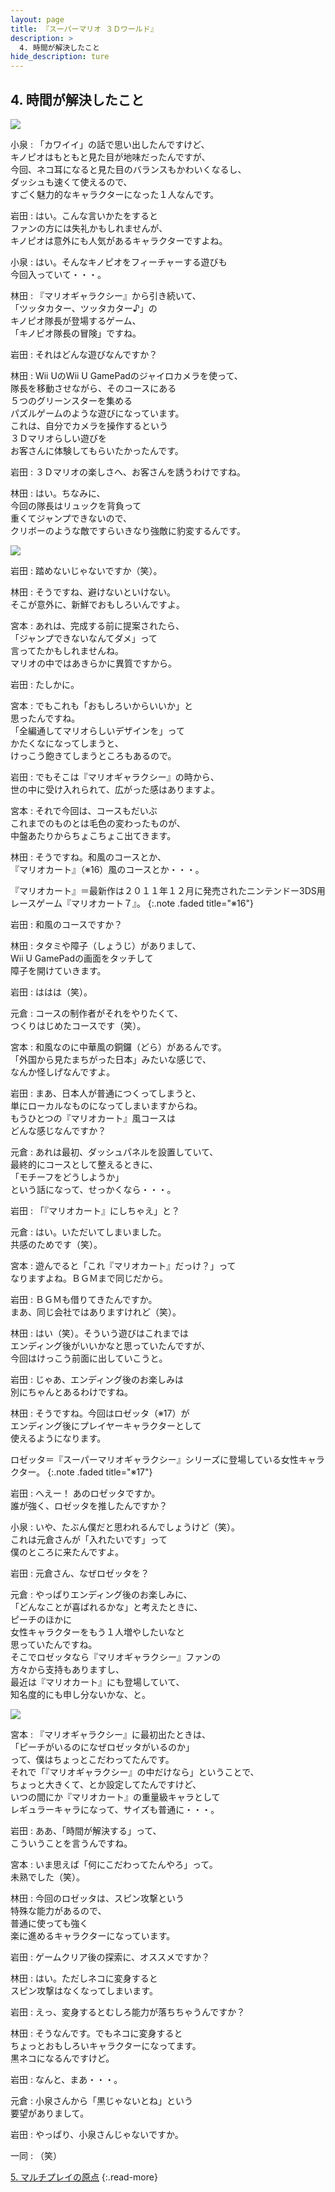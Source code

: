 ```yaml
---
layout: page
title: 『スーパーマリオ ３Ｄワールド』
description: >
  4. 時間が解決したこと
hide_description: ture
---
```



## 4. 時間が解決したこと

<img src="/interviews/jp/WiiU/ardj/vol1/img/mainvisual4.jpg" stype="border-radius: 12px;">


小泉
: 「カワイイ」の話で思い出したんですけど、<br>キノピオはもともと見た目が地味だったんですが、<br>今回、ネコ耳になると見た目のバランスもかわいくなるし、<br>ダッシュも速くて使えるので、<br>すごく魅力的なキャラクターになった１人なんです。


岩田
: はい。こんな言いかたをすると<br>ファンの方には失礼かもしれませんが、<br>キノピオは意外にも人気があるキャラクターですよね。


小泉
: はい。そんなキノピオをフィーチャーする遊びも<br>今回入っていて・・・。


林田
: 『マリオギャラクシー』から引き続いて、<br>「ツッタカター、ツッタカター♪」の<br>キノピオ隊長が登場するゲーム、<br>「キノピオ隊長の冒険」ですね。


岩田
: それはどんな遊びなんですか？


林田
: Wii UのWii U GamePadのジャイロカメラを使って、<br>隊長を移動させながら、そのコースにある<br>５つのグリーンスターを集める<br>パズルゲームのような遊びになっています。<br>これは、自分でカメラを操作するという<br>３Ｄマリオらしい遊びを<br>お客さんに体験してもらいたかったんです。


岩田
: ３Ｄマリオの楽しさへ、お客さんを誘うわけですね。


林田
: はい。ちなみに、<br>今回の隊長はリュックを背負って<br>重くてジャンプできないので、<br>クリボーのような敵ですらいきなり強敵に豹変するんです。


<img src="/interviews/jp/WiiU/ardj/vol1/img/photo10.jpg" stype="border-radius: 12px;">

岩田
: 踏めないじゃないですか（笑）。


林田
: そうですね、避けないといけない。<br>そこが意外に、新鮮でおもしろいんですよ。


宮本
: あれは、完成する前に提案されたら、<br>「ジャンプできないなんてダメ」って<br>言ってたかもしれませんね。<br>マリオの中ではあきらかに異質ですから。


岩田
: たしかに。


宮本
: でもこれも「おもしろいからいいか」と<br>思ったんですね。<br>「全編通してマリオらしいデザインを」って<br>かたくなになってしまうと、<br>けっこう飽きてしまうところもあるので。


岩田
: でもそこは『マリオギャラクシー』の時から、<br>世の中に受け入れられて、広がった感はありますよ。


宮本
: それで今回は、コースもだいぶ<br>これまでのものとは毛色の変わったものが、<br>中盤あたりからちょこちょこ出てきます。


林田
: そうですね。和風のコースとか、<br>『マリオカート』（※16）風のコースとか・・・。

『マリオカート』＝最新作は２０１１年１２月に発売されたニンテンドー3DS用レースゲーム『マリオカート７』。
{:.note .faded title="※16"}




岩田
: 和風のコースですか？


林田
: タタミや障子（しょうじ）がありまして、<br>Wii U GamePadの画面をタッチして<br>障子を開けていきます。


岩田
: ははは（笑）。


元倉
: コースの制作者がそれをやりたくて、<br>つくりはじめたコースです（笑）。


宮本
: 和風なのに中華風の銅鑼（どら）があるんです。<br>「外国から見たまちがった日本」みたいな感じで、<br>なんか怪しげなんですよ。


岩田
: まあ、日本人が普通につくってしまうと、<br>単にローカルなものになってしまいますからね。<br>もうひとつの『マリオカート』風コースは<br>どんな感じなんですか？


元倉
: あれは最初、ダッシュパネルを設置していて、<br>最終的にコースとして整えるときに、<br>「モチーフをどうしようか」<br>という話になって、せっかくなら・・・。


岩田
: 「『マリオカート』にしちゃえ」と？


元倉
: はい。いただいてしまいました。<br>共感のためです（笑）。


宮本
: 遊んでると「これ『マリオカート』だっけ？」って<br>なりますよね。ＢＧＭまで同じだから。


岩田
: ＢＧＭも借りてきたんですか。<br>まあ、同じ会社ではありますけれど（笑）。


林田
: はい（笑）。そういう遊びはこれまでは<br>エンディング後がいいかなと思っていたんですが、<br>今回はけっこう前面に出していこうと。


岩田
: じゃあ、エンディング後のお楽しみは<br>別にちゃんとあるわけですね。


林田
: そうですね。今回はロゼッタ（※17）が<br>エンディング後にプレイヤーキャラクターとして<br>使えるようになります。

ロゼッタ＝『スーパーマリオギャラクシー』シリーズに登場している女性キャラクター。
{:.note .faded title="※17"}




岩田
: へえー！ あのロゼッタですか。<br>誰が強く、ロゼッタを推したんですか？


小泉
: いや、たぶん僕だと思われるんでしょうけど（笑）。<br>これは元倉さんが「入れたいです」って<br>僕のところに来たんですよ。


岩田
: 元倉さん、なぜロゼッタを？


元倉
: やっぱりエンディング後のお楽しみに、<br>「どんなことが喜ばれるかな」と考えたときに、<br>ピーチのほかに<br>女性キャラクターをもう１人増やしたいなと<br>思っていたんですね。<br>そこでロゼッタなら『マリオギャラクシー』ファンの<br>方々から支持もありますし、<br>最近は『マリオカート』にも登場していて、<br>知名度的にも申し分ないかな、と。


<img src="/interviews/jp/WiiU/ardj/vol1/img/photo11.jpg" stype="border-radius: 12px;">

宮本
: 『マリオギャラクシー』に最初出たときは、<br>「ピーチがいるのになぜロゼッタがいるのか」<br>って、僕はちょっとこだわってたんです。<br>それで「『マリオギャラクシー』の中だけなら」ということで、<br>ちょっと大きくて、とか設定してたんですけど、<br>いつの間にか『マリオカート』の重量級キャラとして<br>レギュラーキャラになって、サイズも普通に・・・。


岩田
: ああ、「時間が解決する」って、<br>こういうことを言うんですね。


宮本
: いま思えば「何にこだわってたんやろ」って。<br>未熟でした（笑）。


林田
: 今回のロゼッタは、スピン攻撃という<br>特殊な能力があるので、<br>普通に使っても強く<br>楽に進めるキャラクターになっています。


岩田
: ゲームクリア後の探索に、オススメですか？


林田
: はい。ただしネコに変身すると<br>スピン攻撃はなくなってしまいます。


岩田
: えっ、変身するとむしろ能力が落ちちゃうんですか？


林田
: そうなんです。でもネコに変身すると<br>ちょっとおもしろいキャラクターになってます。<br>黒ネコになるんですけど。


岩田
: なんと、まあ・・・。


元倉
: 小泉さんから「黒じゃないとね」という<br>要望がありまして。


岩田
: やっぱり、小泉さんじゃないですか。


一同
: （笑）




[5. マルチプレイの原点](5.md)
{:.read-more}